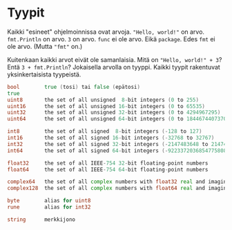 # Tyypit

Kaikki "esineet" ohjelmoinnissa ovat arvoja. `"Hello, world!"` on arvo. `fmt.Println` on arvo. `3` on arvo. `func` ei ole arvo. Eikä `package`. Edes `fmt` ei ole arvo. (Mutta `"fmt"` on.)

Kuitenkaan kaikki arvot eivät ole samanlaisia. Mitä on `"Hello, world!" + 3`? Entä `3 + fmt.Println`? Jokaisella arvolla on tyyppi. Kaikki tyypit rakentuvat yksinkertaisista tyypeistä.

```Go
bool        true (tosi) tai false (epätosi)
true
uint8       the set of all unsigned  8-bit integers (0 to 255)
uint16      the set of all unsigned 16-bit integers (0 to 65535)
uint32      the set of all unsigned 32-bit integers (0 to 4294967295)
uint64      the set of all unsigned 64-bit integers (0 to 18446744073709551615)

int8        the set of all signed  8-bit integers (-128 to 127)
int16       the set of all signed 16-bit integers (-32768 to 32767)
int32       the set of all signed 32-bit integers (-2147483648 to 2147483647)
int64       the set of all signed 64-bit integers (-9223372036854775808 to 9223372036854775807)

float32     the set of all IEEE-754 32-bit floating-point numbers
float64     the set of all IEEE-754 64-bit floating-point numbers

complex64   the set of all complex numbers with float32 real and imaginary parts
complex128  the set of all complex numbers with float64 real and imaginary parts

byte        alias for uint8
rune        alias for int32

string      merkkijono
```
